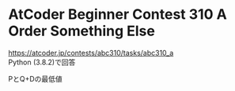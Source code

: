 # AtCoder Beginner Contest 310 A Order Something Else  
https://atcoder.jp/contests/abc310/tasks/abc310_a  
Python (3.8.2)で回答  

PとQ+Dの最低値
